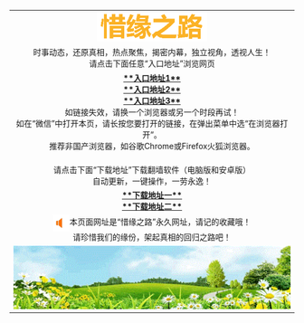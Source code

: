 <table align="center">
  <tr>
    <td colspan=2 align=center><img width=40% height=40% src="https://github.com/ac8/img/raw/master/logo2.png"></img></td>
  </tr>
   <tr>
    <td colspan=2 align=center>
      <red>时事动态，还原真相，热点聚焦，揭密内幕，独立视角，透视人生！<br/></red>
      请点击下面任意“入口地址”浏览网页<br/>
    </td>
  </tr>
 <tr>
    <td colspan=2 align=center>
      <a href="https://bit.ly/2BzTXfX" target="_blank"><b>**入口地址1**</b></a><br/>
      <a href="https://bit.ly/2mNOIjU" target="_blank"><b>**入口地址2**</b></a><br/>
      <a href="https://bit.ly/2ET5c1H" target="_blank"><b>**入口地址3**</b></a><br/>
      如链接失效，请换一个浏览器或另一个时段再试！<br/>
      如在“微信”中打开本页，请长按您要打开的链接，在弹出菜单中选“在浏览器打开”。<br/>
      推荐非国产浏览器，如谷歌Chrome或Firefox火狐浏览器。<br/><br/>
    </td>
  </tr>
  <tr>
    <td colspan=2 align=center>
      请点击下面“下载地址”下载翻墙软件（电脑版和安卓版）<br/>
      自动更新，一键操作，一劳永逸！
    </td>
  </tr>
  <tr>
    <td colspan=2 align=center>
      <a href="https://bit.ly/2mGMsZR" target="_blank"><b>**下载地址一**</b></a><br/>
      <a href="https://bit.ly/2mBAqB5" target="_blank"><b>**下载地址二**</b></a><br/>
    </td>
  </tr>
  <tr>
    <td colspan=2 align=center>
      <img height=90% align="absmiddle" src="https://github.com/ac8/img/raw/master/phone.gif"></img>本页面网址是“惜缘之路”永久网址，请记的收藏哦！<br />
      请珍惜我们的缘份，架起真相的回归之路吧！
    </td>
  </tr>
  <tr>
    <td>
    <img width=100% height=100% src="https://github.com/ac8/img/raw/master/footer.gif"></img>
    </td>
  </tr>
</table>
